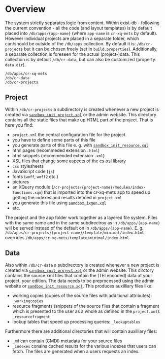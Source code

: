 Overview
========

The system strictly separates logic from content.
Within exist-db - following the current convention - all the code (and layout templates) is by default placed into
`/db/apps/{app-name}` (where `app-name` is `cr-xq-mets` by default). However individual projects are placed in a separate folder, which can/should be outside of the `/db/apps` collection.
By default it is: `/db/cr-projects` but it can be chosen freely (set in `build.properties`).
Additionally, a separate collection is foreseen for the actual (project-)data. This collection is by default `/db/cr-data`, but can also be customized (property: `data.dir`).

```
/db/apps/cr-xq-mets
/db/cr-data
/db/cr-projects
```

Project
-------

Within `/db/cr-projects` a subdirectory is created whenever a new project is created via [`sandbox_init_project.xql`](src/sandbox_init_project.xql) or the admin website.
This directory contains all the static files that make up HTML part of the project.
That is here you find:
* `project.xml` the central configuration file for the project.
 * you have to define some parts of this file
 * you generate parts of this file e. g. with [`sandbox_init_resource.xql`](src/sandbox_init_resource.xql)
* html pages (recommeded extension `.html`)
* html snippets (recommended extension `.xml`)
* XSL files that change some aspects of the [cs-xsl library](https://github.com/acdh-oeaw/cs-xsl)
* `css` stylesheets
* JavaScript code (`js`)
* fonts (`woff`, `woff2` etc.)
* pictures
* an XQuery module (`/cr-projects/{project-name}/modules/index-functions.xqm`) that is imported into the cr-xq-mets app to speed up getting the indexes and results defined in `project.xml`
 * you generate this file using [`sandbox_ixgen.xql`](src/sandbox_ixgen.xql)
* etc.

The project and the app folder work together as a layered file system.
Files with the same name and in the same subdirectroy as in `/db/apps/{app-name}` will be served
instead of the default on in `/db/apps/{app-name}`. E. g. `/db/apps/cr-projects/{project-name}/template/minimal/index.html` overrides `/db/apps/cr-xq-mets/template/minimal/index.html`.

Data
----

Also within `/db/cr-data` a subdirectory is created whenever a new project is created via [`sandbox_init_project.xql`](src/sandbox_init_project.xql) or the admin website.
This dirctory contains the source xml files that contain the (TEI encoded) data of your project, your edition.
The data needs to be preprocessed using the admin website or [`sandbox_init_resource.xql`](src/sandbox_init_resource.xql).
This produces auxilliary files like:
* working copies (copies of the source files with additional attributes): `_workingcopies`
* resource fragments (snippets of the source files that contain a fragment which is presented to the user as a whole as defined in the `project.xml`): `_resourcefragment`
* lookup tables that speed up processing queries: `_lookuptables`

Furthermore there are additional directories that will contain auxilliary files:
* `_md` can contain (CMDI) metadata for your source files
* `_indexes` conains cached results for the various indexes that users can fetch. The files are generated when a users requests an index.
